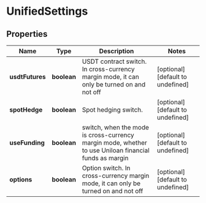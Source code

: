 # UnifiedSettings

## Properties

Name | Type | Description | Notes
------------ | ------------- | ------------- | -------------
**usdtFutures** | **boolean** | USDT contract switch. In cross-currency margin mode, it can only be turned on and not off | [optional] [default to undefined]
**spotHedge** | **boolean** | Spot hedging switch.  | [optional] [default to undefined]
**useFunding** | **boolean** | switch, when the mode is cross-currency margin mode, whether to use Uniloan financial funds as margin | [optional] [default to undefined]
**options** | **boolean** | Option switch. In cross-currency margin mode, it can only be turned on and not off | [optional] [default to undefined]

